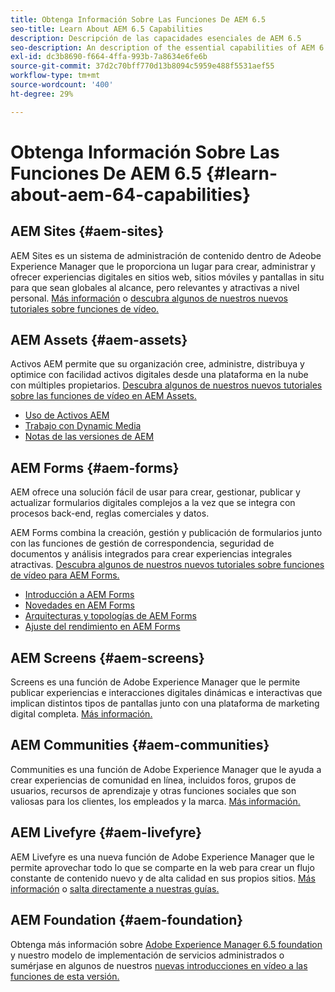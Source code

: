 ```yaml
---
title: Obtenga Información Sobre Las Funciones De AEM 6.5
seo-title: Learn About AEM 6.5 Capabilities
description: Descripción de las capacidades esenciales de AEM 6.5
seo-description: An description of the essential capabilities of AEM 6.5
exl-id: dc3b8690-f664-4ffa-993b-7a8634e6fe6b
source-git-commit: 37d2c70bff770d13b8094c5959e488f5531aef55
workflow-type: tm+mt
source-wordcount: '400'
ht-degree: 29%

---
```


# Obtenga Información Sobre Las Funciones De AEM 6.5 {#learn-about-aem-64-capabilities}

## AEM Sites {#aem-sites}

AEM Sites es un sistema de administración de contenido dentro de Adeobe Experience Manager que le proporciona un lugar para crear, administrar y ofrecer experiencias digitales en sitios web, sitios móviles y pantallas in situ para que sean globales al alcance, pero relevantes y atractivas a nivel personal. [Más información](https://www.adobe.com/marketing-cloud/enterprise-content-management/web-cms.html) o [descubra algunos de nuestros nuevos tutoriales sobre funciones de vídeo.](https://helpx.adobe.com/experience-manager/kt/sites/index/aem-6-5-sites.html)

## AEM Assets {#aem-assets}

Activos AEM permite que su organización cree, administre, distribuya y optimice con facilidad activos digitales desde una plataforma en la nube con múltiples propietarios. [Descubra algunos de nuestros nuevos tutoriales sobre las funciones de vídeo en AEM Assets.](https://helpx.adobe.com/experience-manager/kt/assets/index/aem-6-4-assets.html)

* [Uso de Activos AEM](/help/assets/manage-assets.md)
* [Trabajo con Dynamic Media](/help/assets/dynamic-media.md)
* [Notas de las versiones de AEM](/help/release-notes/release-notes.md)

## AEM Forms {#aem-forms}

AEM ofrece una solución fácil de usar para crear, gestionar, publicar y actualizar formularios digitales complejos a la vez que se integra con procesos back-end, reglas comerciales y datos.

AEM Forms combina la creación, gestión y publicación de formularios junto con las funciones de gestión de correspondencia, seguridad de documentos y análisis integrados para crear experiencias integrales atractivas. [Descubra algunos de nuestros nuevos tutoriales sobre funciones de vídeo para AEM Forms.](https://helpx.adobe.com/experience-manager/kt/forms/index/aem-6-5-forms.html)

* [Introducción a AEM Forms](/help/forms/using/introduction-aem-forms.md)
* [Novedades en AEM Forms](/help/forms/using/whats-new.md)
* [Arquitecturas y topologías de AEM Forms](/help/forms/using/aem-forms-architecture-deployment.md)
* [Ajuste del rendimiento en AEM Forms](/help/forms/using/performance-tuning-aem-forms.md)

## AEM Screens {#aem-screens}

Screens es una función de Adobe Experience Manager que le permite publicar experiencias e interacciones digitales dinámicas e interactivas que implican distintos tipos de pantallas junto con una plataforma de marketing digital completa.  [Más información.](https://docs.adobe.com/content/help/es/experience-manager-screens/user-guide/aem-screens-introduction.html)

## AEM Communities {#aem-communities}

Communities es una función de Adobe Experience Manager que le ayuda a crear experiencias de comunidad en línea, incluidos foros, grupos de usuarios, recursos de aprendizaje y otras funciones sociales que son valiosas para los clientes, los empleados y la marca. [Más información.](https://www.adobe.com/marketing-cloud/enterprise-content-management/social-community-cms.html)

## AEM Livefyre {#aem-livefyre}

AEM Livefyre es una nueva función de Adobe Experience Manager que le permite aprovechar todo lo que se comparte en la web para crear un flujo constante de contenido nuevo y de alta calidad en sus propios sitios. [Más información](https://www.adobe.com/marketing-cloud/enterprise-content-management/ugc-content-platform.html) o [salta directamente a nuestras guías.](https://answers.livefyre.com/product/livefyre-for-adobe-experience-manager-aem/)

## AEM Foundation {#aem-foundation}

Obtenga más información sobre [Adobe Experience Manager 6.5 foundation](/help/sites-deploying/home.md) y nuestro modelo de implementación de servicios administrados o sumérjase en algunos de nuestros [nuevas introducciones en vídeo a las funciones de esta versión.](https://helpx.adobe.com/experience-manager/kt/sites/index/aem-6-5-sites.html)
